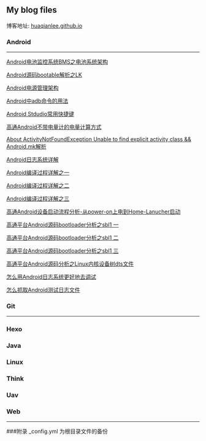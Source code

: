My blog files
-----------
博客地址: [huaqianlee.github.io](http://huaqianlee.github.io)

### Android
-----------
[Android电池监控系统BMS之电池系统架构](../../_post/Android/Android电池监控系统-BMS-之电池系统架构.md) 

[Android源码bootable解析之LK](./_post/Android/Android源码bootable解析之LK-bootloader-little-kernel.md) 

[Android电源管理架构](_post/Android/Android电源管理架构.md) 

[Android中adb命令的用法](_post/Android/Android中adb-Android-Debug-Bridge-命令的用法.md)

[Android Stdudio常用快捷键](_post/Android/Android-Stdudio-Linux-windows-mac常用快捷键.md)

[高通Android不带电量计的电量计算方式](_post/Android/高通Android不带电量计的电量计算方式.md)

[About ActivityNotFoundException Unable to find explicit activity class && Android.mk解析](_post/Android/About-ActivityNotFoundException-Unable-to-find-explicit-activity-class-Android-mk解析.md)

[Android日志系统详解](_post/Android/Android-Logging-system-Android日志系统详解.md)

[Android编译过程详解之一](_post/Android/Android编译过程详解之一.md)

[Android编译过程详解之二](_post/Android/Android编译过程详解之二.md)

[Android编译过程详解之三](_post/Android/Android编译过程详解之三.md)

[高通Android设备启动流程分析-从power-on上电到Home-Lanucher启动](_post/Android/高通Android设备启动流程分析-从power-on上电到Home-Lanucher启动.md)

[高通平台Android源码bootloader分析之sbl1 一](_post/Android/高通平台Android源码bootloader分析之sbl1-一.md)

[高通平台Android源码bootloader分析之sbl1 二](_post/Android/高通平台Android源码bootloader分析之sbl1-二.md)

[高通平台Android源码bootloader分析之sbl1 三](_post/Android/高通平台Android源码bootloader分析之sbl1-三.md)

[高通平台Android源码分析之Linux内核设备树dts文件](_post/Android/高通平台Android源码分析之Linux内核设备树-DT-Device-Tree-dts文件.md)

[怎么用Android日志系统更好地去调试](_post/Android/怎么用Android日志系统更好地去调试-How-to-debug-with-Android-logging.md)

[怎么抓取Android测试日志文件](_post/Android/怎么抓取Android测试日志文件-How-to-get-android-log-file.md)

### Git
-----------
[](_post/Git/)

### Hexo
[](_post/Android/)

### Java
[](_post/Android/)

### Linux
[](_post/Android/)

### Think
[](_post/Android/)

### Uav
[](_post/Android/)

### Web
[](_post/Android/)

-----------
###附录
_config.yml 为根目录文件的备份
